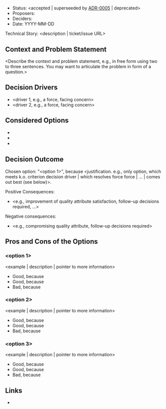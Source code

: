 # <short title of solved problem and solution>

*   Status: <accepted | superseeded by [ADR-0005](0005-example.md) | deprecated>
*   Proposers:
*   Deciders: <list everyone involved in the decision>
*   Date: YYYY-MM-DD

Technical Story: <description | ticket/issue URL>

## Context and Problem Statement

<Describe the context and problem statement, e.g., in free form using two to three sentences. You may want to articulate the problem in form of a question.>

## Decision Drivers

*   <driver 1, e.g., a force, facing concern>
*   <driver 2, e.g., a force, facing concern>

## Considered Options

*   <option 1>
*   <option 2>
*   <option 3>

## Decision Outcome

Chosen option: "<option 1>", because <justification. e.g., only option, which meets k.o. criterion decision driver | which resolves force force | … | comes out best (see below)>.

Positive Consequences:
*   <e.g., improvement of quality attribute satisfaction, follow-up decisions required, …>

Negative consequences:
*   <e.g., compromising quality attribute, follow-up decisions required>

## Pros and Cons of the Options

### <option 1>

<example | description | pointer to more information>

*   Good, because <argument a>
*   Good, because <argument b>
*   Bad, because <argument c>

### <option 2>

<example | description | pointer to more information>

*   Good, because <argument a>
*   Good, because <argument b>
*   Bad, because <argument c>

### <option 3>

<example | description | pointer to more information>

*   Good, because <argument a>
*   Good, because <argument b>
*   Bad, because <argument c>

## Links <!-- optional -->

*   <Link type> <Link to ADR> <!-- example: Refined by [ADR-0005](0005-example.md) -->
